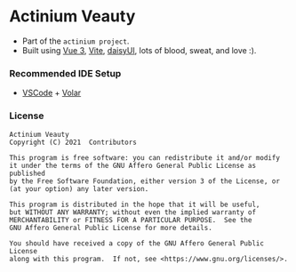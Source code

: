 # Actinium Veauty

- Part of the `actinium project`.
- Built using [Vue 3](https://v3.vuejs.org/guide/introduction.html), [Vite](https://vitejs.dev/guide/), [daisyUI](https://daisyui.com/), lots of blood, sweat, and love :).

### Recommended IDE Setup

- [VSCode](https://code.visualstudio.com/) + [Volar](https://marketplace.visualstudio.com/items?itemName=johnsoncodehk.volar)

### License

```ascii
Actinium Veauty
Copyright (C) 2021  Contributors

This program is free software: you can redistribute it and/or modify
it under the terms of the GNU Affero General Public License as published
by the Free Software Foundation, either version 3 of the License, or
(at your option) any later version.

This program is distributed in the hope that it will be useful,
but WITHOUT ANY WARRANTY; without even the implied warranty of
MERCHANTABILITY or FITNESS FOR A PARTICULAR PURPOSE.  See the
GNU Affero General Public License for more details.

You should have received a copy of the GNU Affero General Public License
along with this program.  If not, see <https://www.gnu.org/licenses/>.
```
